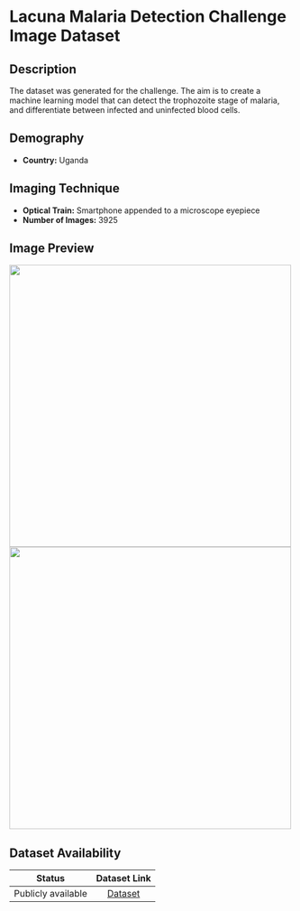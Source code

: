 # **Lacuna Malaria Detection Challenge Image Dataset**  

## **Description**
The dataset was generated for the challenge. The aim is to create a machine learning model that can detect the trophozoite stage of malaria, 
and differentiate between infected and uninfected blood cells.


## **Demography**
+ **Country:** Uganda

## **Imaging Technique**
+ **Optical Train:** Smartphone appended to a microscope eyepiece
+ **Number of Images:** 3925



## **Image Preview**
<img src="https://github.com/ItunuIsewon/Malaria_Blood_Film_Images/blob/main/Images/Lacuna1.jpg?raw=true" alt="" width="500">

<img src="https://github.com/ItunuIsewon/Malaria_Blood_Film_Images/blob/main/Images/Lacuna2.jpg?raw=true" alt="" width="500">



## **Dataset Availability**

|**Status**|**Dataset Link**|
|:---:|:---:|
|Publicly available| [Dataset](https://drive.google.com/file/d/16T40TdpaB8VXohm50SySREwrzbuPcJBC/view?usp=sharing)|
